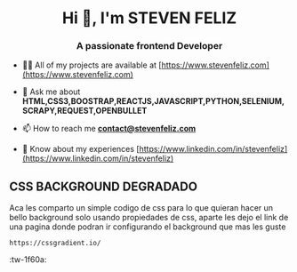 <h1 align="center">Hi 👋, I'm STEVEN FELIZ</h1>
<h3 align="center">A passionate frontend Developer</h3>

- 👨‍💻 All of my projects are available at [https://www.stevenfeliz.com](https://www.stevenfeliz.com)

- 💬 Ask me about **HTML,CSS3,BOOSTRAP,REACTJS,JAVASCRIPT,PYTHON,SELENIUM,SCRAPY,REQUEST,OPENBULLET**

- 📫 How to reach me **contact@stevenfeliz.com**

- 📄 Know about my experiences [https://www.linkedin.com/in/stevenfeliz](https://www.linkedin.com/in/stevenfeliz)


## CSS BACKGROUND DEGRADADO
Aca les comparto un simple codigo de css para lo que quieran hacer un bello background solo usando propiedades de css, aparte les dejo el link de una pagina donde podran ir configurando el background que mas les guste

`https://cssgradient.io/`

:tw-1f60a:
